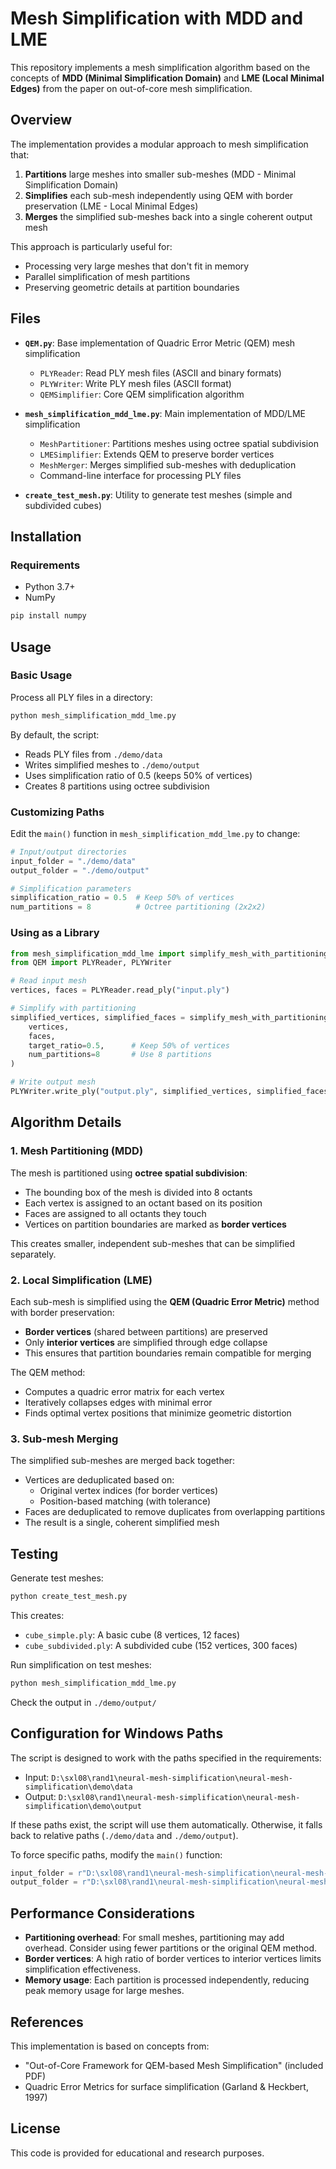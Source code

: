 # Mesh Simplification with MDD and LME

This repository implements a mesh simplification algorithm based on the concepts of **MDD (Minimal Simplification Domain)** and **LME (Local Minimal Edges)** from the paper on out-of-core mesh simplification.

## Overview

The implementation provides a modular approach to mesh simplification that:

1. **Partitions** large meshes into smaller sub-meshes (MDD - Minimal Simplification Domain)
2. **Simplifies** each sub-mesh independently using QEM with border preservation (LME - Local Minimal Edges)
3. **Merges** the simplified sub-meshes back into a single coherent output mesh

This approach is particularly useful for:
- Processing very large meshes that don't fit in memory
- Parallel simplification of mesh partitions
- Preserving geometric details at partition boundaries

## Files

- **`QEM.py`**: Base implementation of Quadric Error Metric (QEM) mesh simplification
  - `PLYReader`: Read PLY mesh files (ASCII and binary formats)
  - `PLYWriter`: Write PLY mesh files (ASCII format)
  - `QEMSimplifier`: Core QEM simplification algorithm

- **`mesh_simplification_mdd_lme.py`**: Main implementation of MDD/LME simplification
  - `MeshPartitioner`: Partitions meshes using octree spatial subdivision
  - `LMESimplifier`: Extends QEM to preserve border vertices
  - `MeshMerger`: Merges simplified sub-meshes with deduplication
  - Command-line interface for processing PLY files

- **`create_test_mesh.py`**: Utility to generate test meshes (simple and subdivided cubes)

## Installation

### Requirements

- Python 3.7+
- NumPy

```bash
pip install numpy
```

## Usage

### Basic Usage

Process all PLY files in a directory:

```bash
python mesh_simplification_mdd_lme.py
```

By default, the script:
- Reads PLY files from `./demo/data`
- Writes simplified meshes to `./demo/output`
- Uses simplification ratio of 0.5 (keeps 50% of vertices)
- Creates 8 partitions using octree subdivision

### Customizing Paths

Edit the `main()` function in `mesh_simplification_mdd_lme.py` to change:

```python
# Input/output directories
input_folder = "./demo/data"
output_folder = "./demo/output"

# Simplification parameters
simplification_ratio = 0.5  # Keep 50% of vertices
num_partitions = 8          # Octree partitioning (2x2x2)
```

### Using as a Library

```python
from mesh_simplification_mdd_lme import simplify_mesh_with_partitioning
from QEM import PLYReader, PLYWriter

# Read input mesh
vertices, faces = PLYReader.read_ply("input.ply")

# Simplify with partitioning
simplified_vertices, simplified_faces = simplify_mesh_with_partitioning(
    vertices, 
    faces,
    target_ratio=0.5,      # Keep 50% of vertices
    num_partitions=8       # Use 8 partitions
)

# Write output mesh
PLYWriter.write_ply("output.ply", simplified_vertices, simplified_faces)
```

## Algorithm Details

### 1. Mesh Partitioning (MDD)

The mesh is partitioned using **octree spatial subdivision**:

- The bounding box of the mesh is divided into 8 octants
- Each vertex is assigned to an octant based on its position
- Faces are assigned to all octants they touch
- Vertices on partition boundaries are marked as **border vertices**

This creates smaller, independent sub-meshes that can be simplified separately.

### 2. Local Simplification (LME)

Each sub-mesh is simplified using the **QEM (Quadric Error Metric)** method with border preservation:

- **Border vertices** (shared between partitions) are preserved
- Only **interior vertices** are simplified through edge collapse
- This ensures that partition boundaries remain compatible for merging

The QEM method:
- Computes a quadric error matrix for each vertex
- Iteratively collapses edges with minimal error
- Finds optimal vertex positions that minimize geometric distortion

### 3. Sub-mesh Merging

The simplified sub-meshes are merged back together:

- Vertices are deduplicated based on:
  - Original vertex indices (for border vertices)
  - Position-based matching (with tolerance)
- Faces are deduplicated to remove duplicates from overlapping partitions
- The result is a single, coherent simplified mesh

## Testing

Generate test meshes:

```bash
python create_test_mesh.py
```

This creates:
- `cube_simple.ply`: A basic cube (8 vertices, 12 faces)
- `cube_subdivided.ply`: A subdivided cube (152 vertices, 300 faces)

Run simplification on test meshes:

```bash
python mesh_simplification_mdd_lme.py
```

Check the output in `./demo/output/`

## Configuration for Windows Paths

The script is designed to work with the paths specified in the requirements:

- Input: `D:\sxl08\rand1\neural-mesh-simplification\neural-mesh-simplification\demo\data`
- Output: `D:\sxl08\rand1\neural-mesh-simplification\neural-mesh-simplification\demo\output`

If these paths exist, the script will use them automatically. Otherwise, it falls back to relative paths (`./demo/data` and `./demo/output`).

To force specific paths, modify the `main()` function:

```python
input_folder = r"D:\sxl08\rand1\neural-mesh-simplification\neural-mesh-simplification\demo\data"
output_folder = r"D:\sxl08\rand1\neural-mesh-simplification\neural-mesh-simplification\demo\output"
```

## Performance Considerations

- **Partitioning overhead**: For small meshes, partitioning may add overhead. Consider using fewer partitions or the original QEM method.
- **Border vertices**: A high ratio of border vertices to interior vertices limits simplification effectiveness.
- **Memory usage**: Each partition is processed independently, reducing peak memory usage for large meshes.

## References

This implementation is based on concepts from:
- "Out-of-Core Framework for QEM-based Mesh Simplification" (included PDF)
- Quadric Error Metrics for surface simplification (Garland & Heckbert, 1997)

## License

This code is provided for educational and research purposes.
